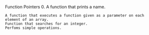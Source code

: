 

Function Pointers
0. A function that prints a name.

    A function that executes a function given as a parameter on each element of an array.
    Function that searches for an integer.
    Perfoms simple operations.


